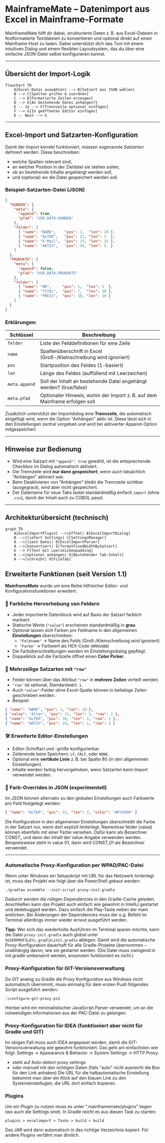 # MainframeMate – Datenimport aus Excel in Mainframe-Formate

MainframeMate hilft dir dabei, strukturierte Daten z. B. aus Excel-Dateien in festformatierte Textdateien zu konvertieren und optional direkt auf einen Mainframe-Host zu laden. Dabei unterstützt dich das Tool mit einem intuitiven Dialog und einem flexiblen Layoutsystem, das du über eine einfache JSON-Datei selbst konfigurieren kannst.

---

## Übersicht der Import-Logik

```mermaid
flowchart TD
    A[Excel-Datei auswählen] --> B[Satzart aus JSON wählen]
    B --> C[Spalten prüfen & zuordnen]
    C --> D[Formatierte Zeilen erzeugen]
    D --> E{An bestehende Datei anhängen?}
    E -- Ja --> F[Trennzeile optional einfügen]
    F --> G[In geöffneten Editor einfügen]
    E -- Nein --> G
```

---

## Excel-Import und Satzarten-Konfiguration

Damit der Import korrekt funktioniert, müssen sogenannte *Satzarten* definiert werden. Diese beschreiben:

* welche Spalten relevant sind,
* an welcher Position in der Zieldatei sie stehen sollen,
* ob an bestehende Inhalte angehängt werden soll,
* und (optional) wo die Datei gespeichert werden soll.

### Beispiel-Satzarten-Datei (JSON)

```json
{
  "KUNDEN": {
    "meta": {
      "append": true,
      "pfad": "USR.DATA.KUNDEN"
    },
    "felder": [
      { "name": "NAME",    "pos": 1,  "len": 20 },
      { "name": "ALTER",   "pos": 21, "len": 3  },
      { "name": "E-Mail",  "pos": 25, "len": 25 },
      { "name": "AKTIV",   "pos": 50, "len": 5  }
    ]
  },
  "PRODUKTE": {
    "meta": {
      "append": false,
      "pfad": "USR.DATA.PRODUKTE"
    },
    "felder": [
      { "name": "NR",     "pos": 1,  "len": 5  },
      { "name": "TITEL",  "pos": 7,  "len": 30 },
      { "name": "PREIS",  "pos": 38, "len": 10 }
    ]
  }
}
```

### Erklärungen:

| Schlüssel     | Beschreibung                                                               |
| ------------- | -------------------------------------------------------------------------- |
| `felder`      | Liste der Felddefinitionen für eine Zeile                                  |
| `name`        | Spaltenüberschrift in Excel (Groß-/Kleinschreibung wird ignoriert)         |
| `pos`         | Startposition des Feldes (1-basiert)                                       |
| `len`         | Länge des Feldes (auffüllend mit Leerzeichen)                              |
| `meta.append` | Soll der Inhalt an bestehende Datei angehängt werden? (true/false)         |
| `meta.pfad`   | Optionaler Hinweis, wohin der Import z. B. auf dem Mainframe erfolgen soll |

Zusätzlich unterstützt der Importdialog eine **Trennzeile**, die automatisch eingefügt wird, wenn die Option "Anhängen" aktiv ist. Diese lässt sich in den Einstellungen zentral vorgeben und wird bei aktivierter Append-Option mitgespeichert.

---

## Hinweise zur Bedienung

* Wird eine Satzart mit `"append": true` gewählt, ist die entsprechende Checkbox im Dialog automatisch aktiviert.
* Die Trennzeile wird **nur dann gespeichert**, wenn auch tatsächlich "Anhängen" aktiviert war.
* Beim Deaktivieren von "Anhängen" bleibt die Trennzeile sichtbar (ausgegraut), wird aber nicht gespeichert.
* Der Dateiname für neue Tabs lautet standardmäßig einfach `import` (ohne `.csv`), damit der Inhalt auch zu COBOL passt.

---

## Architekturübersicht (technisch)

```mermaid
graph TD
    A[ExcelImportPlugin] -->|öffnet| B[ExcelImportDialog]
    B -->|liefert Settings| C[SettingsManager]
    A -->|liest Datei| D[ExcelImportParser]
    A -->|konvertiert| E[formatFixedWidthBySatzart]
    E --> F[Text mit Leerzeichenpadding]
    A -->|optional anhängen| G[Bestehender Tab-Inhalt]
    A -->|schreibt| H[FileTab]
```

## Erweiterte Funktionen (seit Version 1.1)

**MainframeMate** wurde um eine Reihe hilfreicher Editor- und Konfigurationsfunktionen erweitert:

### 🎨 Farbliche Hervorhebung von Feldern

- Jeder importierte Datenblock wird auf Basis der Satzart farblich markiert.
- Statische Werte (`"value"`) erscheinen standardmäßig in **grau**.
- Optional lassen sich Farben pro Feldname in den allgemeinen **Einstellungen** überschreiben:
  - `"Feldname"` → Name des Felds (Groß-/Kleinschreibung wird ignoriert)
  - `"Farbe"` → Farbwert als HEX-Code (`#RRGGBB`)
- Die Farbüberschreibungen werden im Einstellungsdialog gepflegt.
- Doppelklick auf die Farbzelle öffnet einen **Color Picker**.

### 🧾 Mehrzeilige Satzarten mit `"row"`

- Felder können über das Attribut `"row"` in **mehrere Zeilen** verteilt werden.
- `"row"` ist optional, Standardwert: `1`.
- Auch `"value"`-Felder ohne Excel-Spalte können in beliebige Zeilen geschrieben werden.
- Beispiel:

```json
{ "name": "NAME", "pos": 1, "len": 20 },
{ "value": "Alter", "pos": 21, "len": 5, "row": 2 },
{ "name": "ALTER", "pos": 30, "len": 3, "row": 2 },
{ "name": "AKTIV", "pos": 10, "len": 1, "row": 3 }
```

### 🛠 Erweiterte Editor-Einstellungen

- Editor-Schriftart und -größe konfigurierbar.
- Zeilenende beim Speichern: `LF`, `CRLF`, oder `NONE`.
- Optional eine **vertikale Linie** z. B. bei Spalte 80 (in den allgemeinen Einstellungen).
- Inhalte werden farbig hervorgehoben, wenn Satzarten beim Import verwendet werden.

### 🧩 Farb-Overrides in JSON (experimentell)

Im JSON können alternativ zu den globalen Einstellungen auch Farbwerte pro Feld festgelegt werden:

```json
{ "name": "ALTER", "pos": 21, "len": 3, "color": "#FFA500" }
```

Die Konfiguration in den allgemeinen Einstellungen überschreibt die Farbe in der Satzart nur, wenn dort explizit hinterlegt.
Namenlose felder (value) können ebenfalls mit einer Farbe versehen. Dafür kann als Bezeichner CONST_ und dann der Inhalt der value-Angabe verwenden werden.
Beispielsweise steht in value 01, dann wird CONST_01 als Bezeichner verwendet.

---

### Automatische Proxy-Konfiguration per WPAD/PAC-Datei

Wenn unter Windows ein Setupskript mit URL für das Netzwerk hinterlegt ist, muss das Projekt wie folgt über die PowerShell gebaut werden:

```
./gradlew assemble --init-script proxy-init.gradle
```

Dadurch werden die nötigen Dependencies in den Gradle-Cache geladen. Anschließen kann das Projekt auch einfach wie gewohnt in IntelliJ gestartet und dedebugged werden. Dazu einfach die Play-Taste neben der main anklicken. Bei Änderungen der Dependencies muss der o.g. Befehl im Terminal allerdings immer wieder erneut ausgeführt werden.

**Tipp:** Wer sich das wiederholte Ausführen im Terminal sparen möchte, kann die Datei `proxy-init.gradle` auch global unter `%USERPROFILE%\.gradle\init.gradle` ablegen. Damit wird die automatische Proxy-Konfiguration dauerhaft für alle Gradle-Projekte übernommen – unabhängig davon, wie sie gestartet werden. (Die Datei muss zwingend in init.gradle umbenannt werden, ansonsten funktioniert es nicht.)

### Proxy-Konfiguration für GIT-Versionsverwaltung

Da GIT analog zu Gradle die Proxy Konfiguration aus Windows nicht automatisch übernimmt, muss einmalig für dem ersten Push folgendes Script ausgeführt werden:

```
.\configure-git-proxy.ps1
```

Hierbei wird ein minimalistischer JavaScript Parser verwendet, um an die notwendigen Informationen aus der PAC-Datei zu gelangen.

### Proxy-Konfiguration für IDEA (funktioniert aber nicht für Gradle und GIT)

Im obigen Fall muss auch IDEA angepasst werden, damit die GIT-Versionsverwaltung wie gewohnt funktioniert. Das geht am einfachsten wie folgt:
Settings → Appearance & Behavior → System Settings → HTTP Proxy:

* steht auf Auto-detect proxy settings
* oder manuell mit den richtigen Daten (falls "auto" nicht ausreicht die Box für den Link anhaken)
  Die URL für die halbautomatische Einstellung bekommt man über ein Klick auf den blauen Link zu den Systemeinstellugen, die URL dort einfach kopieren.

### Plugins

Um ein Plugin zu nutzen muss es unter "<userHome>.mainframemate/plugins" liegen (wo auch die Settings sind). In Gradle reicht es aus diesen Task zu starten:

```plugins > excelimport > Tasks > build > build```

Das JAR wird dann automatisch in das richtige Verzeichnis kopiert. Für andere Plugins verfährt man ähnlich.
